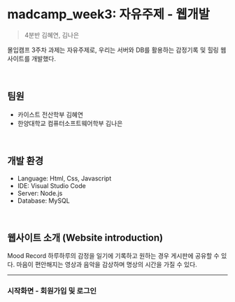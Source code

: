 # madcamp_week3: 자유주제 - 웹개발
> 4분반 김혜연, 김나은

몰입캠프 3주차 과제는 자유주제로, 우리는 서버와 DB를 활용하는 감정기록 및 힐링 웹사이트를 개발했다.

<br/>

## 팀원

* 카이스트 전산학부 김혜연
* 한양대학교 컴퓨터소프트웨어학부 김나은

<br/>

## 개발 환경
- Language: Html, Css, Javascript
- IDE: Visual Studio Code
- Server: Node.js
- Database: MySQL

<br/>

## 웹사이트 소개 (Website introduction)

Mood Record
하루하루의 감정을 일기에 기록하고 원하는 경우 게시판에 공유할 수 있다.
마음이 편안해지는 영상과 음악을 감상하며 명상의 시간을 가질 수 있다. 
***

### 시작화면 - 회원가입 및 로그인
